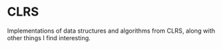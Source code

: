 # CLRS
Implementations of data structures and algorithms from CLRS, along with other things I find interesting.
